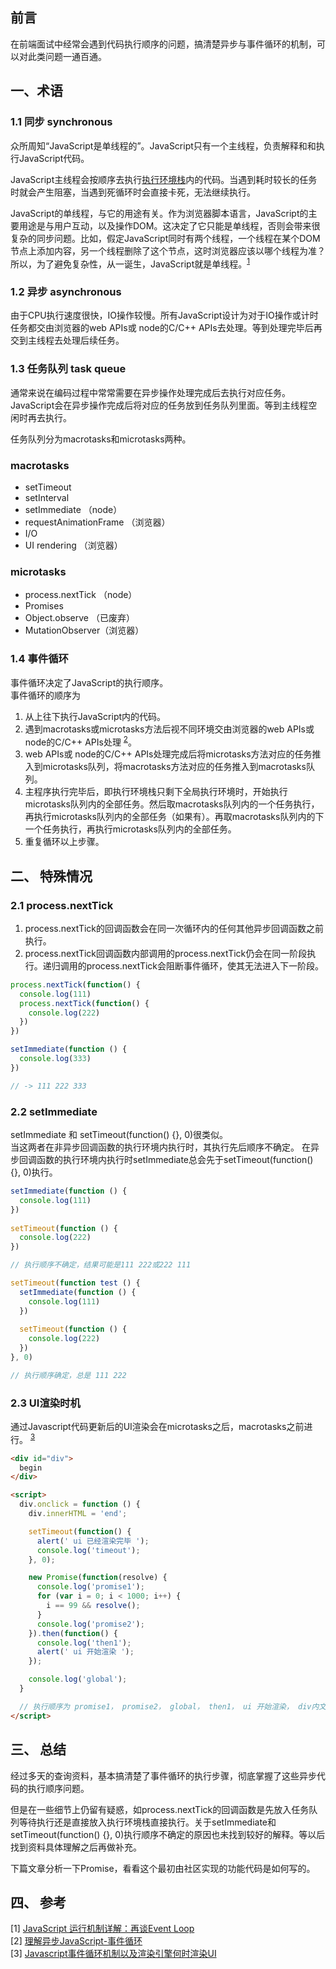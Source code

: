 ## 前言

在前端面试中经常会遇到代码执行顺序的问题，搞清楚异步与事件循环的机制，可以对此类问题一通百通。

## 一、术语

### 1.1 同步 synchronous

众所周知“JavaScript是单线程的”。JavaScript只有一个主线程，负责解释和和执行JavaScript代码。  

JavaScript主线程会按顺序去执行[执行环境栈](https://github.com/salen-ma/Blog/issues/2)内的代码。当遇到耗时较长的任务时就会产生阻塞，当遇到死循环时会直接卡死，无法继续执行。

JavaScript的单线程，与它的用途有关。作为浏览器脚本语言，JavaScript的主要用途是与用户互动，以及操作DOM。这决定了它只能是单线程，否则会带来很复杂的同步问题。比如，假定JavaScript同时有两个线程，一个线程在某个DOM节点上添加内容，另一个线程删除了这个节点，这时浏览器应该以哪个线程为准？所以，为了避免复杂性，从一诞生，JavaScript就是单线程。<sup>[1](http://www.ruanyifeng.com/blog/2014/10/event-loop.html)</sup>


### 1.2 异步 asynchronous

由于CPU执行速度很快，IO操作较慢。所有JavaScript设计为对于IO操作或计时任务都交由浏览器的web APIs或 node的C/C++ APIs去处理。等到处理完毕后再交到主线程去处理后续任务。

### 1.3 任务队列 task queue

通常来说在编码过程中常常需要在异步操作处理完成后去执行对应任务。JavaScript会在异步操作完成后将对应的任务放到任务队列里面。等到主线程空闲时再去执行。

任务队列分为macrotasks和microtasks两种。

### macrotasks
- setTimeout
- setInterval
- setImmediate （node）
- requestAnimationFrame （浏览器）
- I/O
- UI rendering （浏览器）

### microtasks
- process.nextTick （node）
- Promises
- Object.observe （已废弃）
- MutationObserver（浏览器）

### 1.4 事件循环
事件循环决定了JavaScript的执行顺序。  
事件循环的顺序为  
1. 从上往下执行JavaScript内的代码。
2. 遇到macrotasks或microtasks方法后视不同环境交由浏览器的web APIs或 node的C/C++ APIs处理   <sup>[2](https://baijiahao.baidu.com/s?id=1617893102710659077&wfr=spider&for=pc)</sup>。
3. web APIs或 node的C/C++ APIs处理完成后将microtasks方法对应的任务推入到microtasks队列，将macrotasks方法对应的任务推入到macrotasks队列。
4. 主程序执行完毕后，即执行环境栈只剩下全局执行环境时，开始执行microtasks队列内的全部任务。然后取macrotasks队列内的一个任务执行，再执行microtasks队列内的全部任务（如果有）。再取macrotasks队列内的下一个任务执行，再执行microtasks队列内的全部任务。
5. 重复循环以上步骤。

## 二、 特殊情况

### 2.1 process.nextTick

1. process.nextTick的回调函数会在同一次循环内的任何其他异步回调函数之前执行。  
2. process.nextTick回调函数内部调用的process.nextTick仍会在同一阶段执行。递归调用的process.nextTick会阻断事件循环，使其无法进入下一阶段。

```javascript
process.nextTick(function() {
  console.log(111)
  process.nextTick(function() {
    console.log(222)
  })
})

setImmediate(function () {
  console.log(333)
})

// -> 111 222 333
```

### 2.2 setImmediate

setImmediate 和 setTimeout(function() {}, 0)很类似。  
当这两者在非异步回调函数的执行环境内执行时，其执行先后顺序不确定。  在异步回调函数的执行环境内执行时setImmediate总会先于setTimeout(function() {}, 0)执行。

```javascript
setImmediate(function () {
  console.log(111)
})
  
setTimeout(function () {
  console.log(222)
})

// 执行顺序不确定，结果可能是111 222或222 111

setTimeout(function test () {
  setImmediate(function () {
    console.log(111)
  })
  
  setTimeout(function () {
    console.log(222)
  })
}, 0)

// 执行顺序确定，总是 111 222
```

### 2.3 UI渲染时机

通过Javascript代码更新后的UI渲染会在microtasks之后，macrotasks之前进行。 <sup>[3](https://segmentfault.com/a/1190000013212944?utm_source=tag-newest)</sup> 

```html
<div id="div">
  begin
</div>

<script>
  div.onclick = function () {
    div.innerHTML = 'end';

    setTimeout(function() {
      alert(' ui 已经渲染完毕 ');
      console.log('timeout');
    }, 0);

    new Promise(function(resolve) {
      console.log('promise1');
      for (var i = 0; i < 1000; i++) {
        i == 99 && resolve();
      }
      console.log('promise2');
    }).then(function() {
      console.log('then1');
      alert(' ui 开始渲染 ');
    });

    console.log('global');
  }

  // 执行顺序为 promise1， promise2， global， then1， ui 开始渲染， div内文字变为end， ui 已经渲染完毕， timeout
</script>
```

## 三、 总结

经过多天的查询资料，基本搞清楚了事件循环的执行步骤，彻底掌握了这些异步代码的执行顺序问题。

但是在一些细节上仍留有疑惑，如process.nextTick的回调函数是先放入任务队列等待执行还是直接放入执行环境栈直接执行。关于setImmediate和setTimeout(function() {}, 0)执行顺序不确定的原因也未找到较好的解释。等以后找到资料具体理解之后再做补充。

下篇文章分析一下Promise，看看这个最初由社区实现的功能代码是如何写的。

## 四、 参考

[1] [JavaScript 运行机制详解：再谈Event Loop](http://www.ruanyifeng.com/blog/2014/10/event-loop.html)   
[2] [理解异步JavaScript-事件循环](https://baijiahao.baidu.com/s?id=1617893102710659077&wfr=spider&for=pc)  
[3] [Javascript事件循环机制以及渲染引擎何时渲染UI](http://www.cnblogs.com/onepixel/p/5090799.html) 

